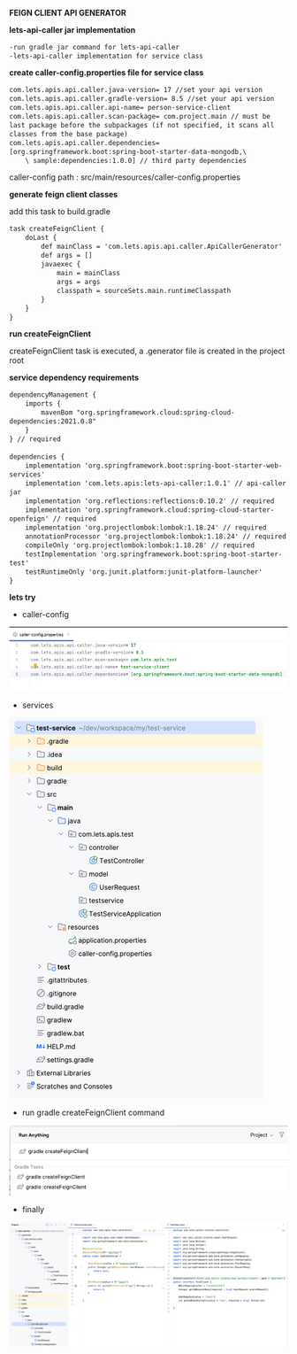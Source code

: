 **FEIGN CLIENT API GENERATOR**

**lets-api-caller jar implementation**

    -run gradle jar command for lets-api-caller
    -lets-api-caller implementation for service class

**create caller-config.properties file for service class**

    com.lets.apis.api.caller.java-version= 17 //set your api version
    com.lets.apis.api.caller.gradle-version= 8.5 //set your api version
    com.lets.apis.api.caller.api-name= person-service-client
    com.lets.apis.api.caller.scan-package= com.project.main // must be last package before the subpackages (if not specified, it scans all classes from the base package)
    com.lets.apis.api.caller.dependencies= [org.springframework.boot:spring-boot-starter-data-mongodb,\
        \ sample:dependencies:1.0.0] // third party dependencies

caller-config path : src/main/resources/caller-config.properties

**generate feign client classes**

add this task to build.gradle

    task createFeignClient {
        doLast {
            def mainClass = 'com.lets.apis.api.caller.ApiCallerGenerator'
            def args = []
            javaexec {
                main = mainClass
                args = args
                classpath = sourceSets.main.runtimeClasspath
            }
        }
    }

**run createFeignClient**

createFeignClient task is executed, a .generator file is created in the project root

**service dependency requirements**

    dependencyManagement {
        imports {
            mavenBom "org.springframework.cloud:spring-cloud-dependencies:2021.0.8"
        }
    } // required

    dependencies {
        implementation 'org.springframework.boot:spring-boot-starter-web-services'
        implementation 'com.lets.apis:lets-api-caller:1.0.1' // api-caller jar
        implementation 'org.reflections:reflections:0.10.2' // required
        implementation 'org.springframework.cloud:spring-cloud-starter-openfeign' // required
        implementation 'org.projectlombok:lombok:1.18.24' // required
        annotationProcessor 'org.projectlombok:lombok:1.18.24' // required
        compileOnly 'org.projectlombok:lombok:1.18.28' // required
        testImplementation 'org.springframework.boot:spring-boot-starter-test'
        testRuntimeOnly 'org.junit.platform:junit-platform-launcher'
    }

**lets try**

- caller-config

![img.png](img/img.png)

- services

![img_1.png](img/img_1.png)

- run gradle createFeignClient command
 
![img_2.png](img/img_2.png)

- finally

![img_3.png](img/img_3.png)